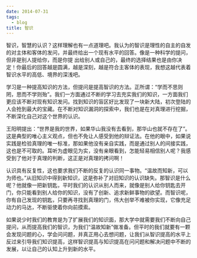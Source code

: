 ```yaml
---
date: 2014-07-31
tags:
  - blog
title: 智识
---
```


智识，智慧的认识？这样理解也有一点道理吧。我认为的智识是理性的自主的自发的对主体和客体的发问，并最终给出一个现有水平的回答。像是一种科学的提问，但非是别人提给你，而是你提 出给别人或自己的，最终的选择结果也是由你决定！你最后的回答越是圆满，越是深刻，越是符合主客体的表现，我想这越代表着智识水平的高低、境界的深浅吧。

<!--more-->

学习是一种提高知识的方法，但提问是提高智识的方法。正所谓：“学而不思则罔，思而不学则殆”。我们一方面通过不断的学习去充实我们的知识，一方面我们更应该不断对现有知识发问。找到知识的盲区好比发现了一块新大陆，初次登陆的人会抢到最大的宝藏。在不断对知识漏洞的探索中，我们也是在对真理进行挖掘，不断深化自己对这个世界的认识。

王阳明提出：“世界是我的世界，如果华山我没有去看到，那华山也就不存在了”。这是典型的唯心主义观点，但也不免让人感受到他的辩证法。在他的眼中，如果说实践是检验真理的唯一标准，那如果他没有亲自实践，而是通过别人的间接实践，这也是不可取的。耳听为虚眼见为实，没有亲眼看到，怎能轻易相信别人呢？我感受到了他对于真理的判断，这正是对真理的拷问啊！

认识具有反复性，这也要求我们不断的反复的认识同一事物。“温故而知新，可以为师也。”从旧知识中得到新知识，这是弥补了对旧知识的认识缺失。那智识是什么呢？他就像一把新钥匙，平时我们的认识从别人而来，就像是别人给你钥匙去开门，你只能看到别人给你的知识，没有了创新、追求新鲜事物的欲望。而智识呢，你有自己发现的钥匙，只要再寻找到真理的门，伟大创举不难被你实现，它像充足动力的马达，不断驱使着你向前摸索。

如果说少时我们的教育是为了扩展我们的知识面，那大学中就需要我们不断向自己提问，从而提高我们的智识，为我们“温故知新”做准备。但平时的我们就要有一颗会发现问题的心，学会问问题，并真正用心去想问题，让我们从智识提高的水平上反过来引导我们知识提高，这样智识提高与知识提高在问问题和解决问题中不断的发展，以让自己的认知上升到新的水平。
